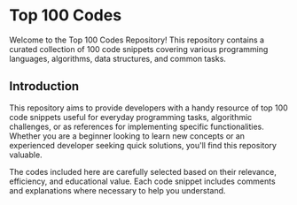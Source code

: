 # Top 100 Codes 

Welcome to the Top 100 Codes Repository! This repository contains a curated collection of 100 code snippets covering various programming languages, algorithms, data structures, and common tasks.

## Introduction

This repository aims to provide developers with a handy resource of top 100 code snippets useful for everyday programming tasks, algorithmic challenges, or as references for implementing specific functionalities. Whether you are a beginner looking to learn new concepts or an experienced developer seeking quick solutions, you'll find this repository valuable.

The codes included here are carefully selected based on their relevance, efficiency, and educational value. Each code snippet includes comments and explanations where necessary to help you understand.



